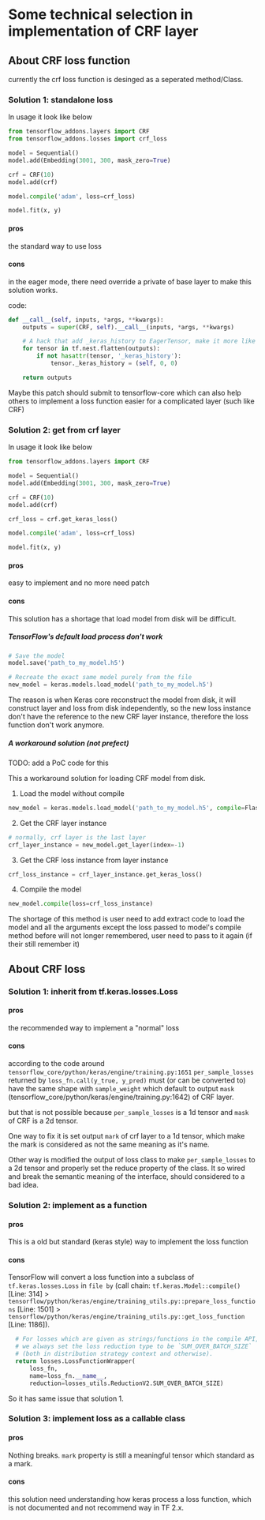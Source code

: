 # Some technical selection in implementation of CRF layer
## About CRF loss function
currently the crf loss function is desinged as a seperated method/Class. 
### Solution 1: standalone loss
In usage it look like below

```python
from tensorflow_addons.layers import CRF
from tensorflow_addons.losses import crf_loss

model = Sequential()
model.add(Embedding(3001, 300, mask_zero=True)

crf = CRF(10)
model.add(crf)

model.compile('adam', loss=crf_loss)

model.fit(x, y)
```

#### pros ####
the standard way to use loss

#### cons ####
in the eager mode, there need override a private of base layer to make this solution works. 

code:
```python
def __call__(self, inputs, *args, **kwargs):
    outputs = super(CRF, self).__call__(inputs, *args, **kwargs)

    # A hack that add _keras_history to EagerTensor, make it more like normal Tensor
    for tensor in tf.nest.flatten(outputs):
        if not hasattr(tensor, '_keras_history'):
            tensor._keras_history = (self, 0, 0)

    return outputs
```

Maybe this patch should submit to tensorflow-core which can also help others to implement a loss function easier for a complicated layer (such like CRF) 

### Solution 2: get from crf layer ###
In usage it look like below

```python
from tensorflow_addons.layers import CRF

model = Sequential()
model.add(Embedding(3001, 300, mask_zero=True)

crf = CRF(10)
model.add(crf)

crf_loss = crf.get_keras_loss()

model.compile('adam', loss=crf_loss)

model.fit(x, y)
```

#### pros ####
easy to implement and no more need patch

#### cons ####

This solution has a shortage that load model from disk will be difficult.

##### TensorFlow's default load process don't work #####

```python
# Save the model
model.save('path_to_my_model.h5')

# Recreate the exact same model purely from the file
new_model = keras.models.load_model('path_to_my_model.h5')
```

The reason is when Keras core reconstruct the model from disk, it will construct layer and loss from disk independently, so the new loss instance don't have the reference to the new CRF layer instance, therefore the loss function don't work anymore.

##### A workaround solution (not prefect) #####
TODO: add a PoC code for this

This a workaround solution for loading CRF model from disk.

1. Load the model without compile
```python
new_model = keras.models.load_model('path_to_my_model.h5', compile=Flase)
```

2. Get the CRF layer instance
```python
# normally, crf layer is the last layer
crf_layer_instance = new_model.get_layer(index=-1)
```

3. Get the CRF loss instance from layer instance
```python
crf_loss_instance = crf_layer_instance.get_keras_loss()
```

4. Compile the model
```python
new_model.compile(loss=crf_loss_instance)
```

The shortage of this method is user need to add extract code to load the model and all the arguments except the loss passed to model's compile method before will not longer remembered, user need to pass to it again (if their still remember it)

## About CRF loss

### Solution 1: inherit from tf.keras.losses.Loss

#### pros
the recommended way to implement a "normal" loss

#### cons
according to the code around `tensorflow_core/python/keras/engine/training.py:1651`
`per_sample_losses` returned by `loss_fn.call(y_true, y_pred)` must (or can be converted to) have the same shape with `sample_weight` which default to output `mask` (tensorflow_core/python/keras/engine/training.py:1642) of CRF layer.

but that is not possible because `per_sample_losses` is a 1d tensor and `mask` of CRF is a 2d tensor.

One way to fix it is set output `mark` of crf layer to a 1d tensor, which make the mark is considered as not the same meaning as it's name.

Other way is modified the output of loss class to make `per_sample_losses` to a 2d tensor and properly set the reduce property of the class. It so wired and break the semantic meaning of the interface, should considered to a bad idea.


### Solution 2: implement as a function ###

#### pros ####
This is a old but standard (keras style) way to implement the loss function

#### cons ####
TensorFlow will convert a loss function into a subclass of `tf.keras.losses.Loss` in `` file by `` (call chain: `tf.keras.Model::compile()` [Line: 314] > `tensorflow/python/keras/engine/training_utils.py::prepare_loss_functions` [Line: 1501] > `tensorflow/python/keras/engine/training_utils.py::get_loss_function` [Line: 1186]).

```python
  # For losses which are given as strings/functions in the compile API,
  # we always set the loss reduction type to be `SUM_OVER_BATCH_SIZE`
  # (both in distribution strategy context and otherwise).
  return losses.LossFunctionWrapper(
      loss_fn,
      name=loss_fn.__name__,
      reduction=losses_utils.ReductionV2.SUM_OVER_BATCH_SIZE)
```

So it has same issue that solution 1.

### Solution 3: implement loss as a callable class

#### pros
Nothing breaks. `mark` property is still a meaningful tensor which standard as a mark.

#### cons
this solution need understanding how keras process a loss function, which is not documented and not recommend way in TF 2.x.
